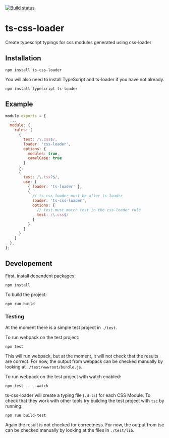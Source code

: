 [![Build status](https://ci.appveyor.com/api/projects/status/c3oxe4mrxd8spjn2/branch/master?svg=true)](https://ci.appveyor.com/project/MortenHoustonLudvigsen/ts-css-loader/branch/master)
# ts-css-loader
Create typescript typings for css modules generated using css-loader

## Installation

```
npm install ts-css-loader
```

You will also need to install TypeScript and ts-loader if you have not already.

```
npm install typescript ts-loader
```

## Example

```js
module.exports = {
  ...
  module: {
    rules: [
      {
        test: /\.css$/,
        loader: 'css-loader',
        options: {
          modules: true,
          camelCase: true
        }
      },
      {
        test: /\.tsx?$/,
        use: [
          { loader: 'ts-loader' },
          {
            // ts-css-loader must be after ts-loader
            loader: 'ts-css-loader',
            options: {
              // test must match test in the css-loader rule
              test: /\.css$/
            }
          }
        ]
      }
    ]
  },
};
```

## Developement

First, install dependent packages:

```
npm install
```

To build the project:

```
npm run build
```

### Testing

At the moment there is a simple test project in `./test`.

To run webpack on the test project:

```
npm test
```

This will run webpack, but at the moment, it will not check that the results are correct. For now, the output from webpack can be checked manually by looking at `./test/wwwroot/bundle.js`.

To run webpack on the test project with watch enabled:

```
npm test -- --watch
```

ts-css-loader will create a typing file (`.d.ts`) for each CSS Module. To check that they work with other tools try building the test project with `tsc` by running:

```
npm run build-test
```

Again the result is not checked for correctness. For now, the output from tsc can be checked manually by looking at the files in `./test/lib`.